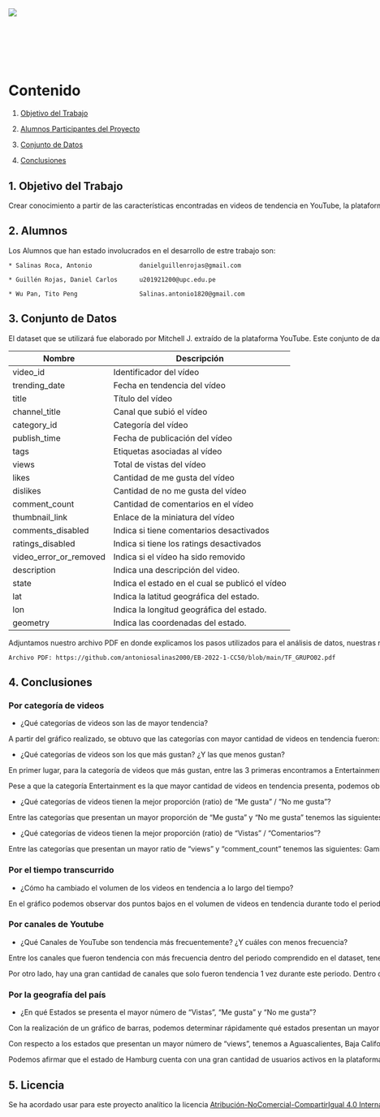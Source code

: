 <div style="width: 1000%; clear: both;">
<div style="float: left; width: 50%;">
<img src="https://trabajando.pe/wp-content/uploads/2021/06/UPC.png", align="left">
</div>
<div style="float: right; width: 50%;">
<p style="margin: 0; padding-top: 22px; text-align:right;">Creación de Conocimiento a partir de los datos en Python</p>
<p style="margin: 0; text-align:right;">Curso:<b> Administración de Datos</b></p>
<p style="margin: 0; text-align:right;">Profesora: <b>Patricia Reyes Silva</b></p>
</div>
<div style="width:100%;">&nbsp;</div>
<center><h1>Trabajo Final</h1></center>

# Contenido

1. [Objetivo del Trabajo](#data1)

2. [Alumnos Participantes del Proyecto](#data2)

3. [Conjunto de Datos](#data3)
    
4. [Conclusiones](#data4)
  


## 1. Objetivo del Trabajo <a name="data1"></a>
    
Crear conocimiento a partir de las características encontradas en videos de tendencia en YouTube, la plataforma de vídeos más grande del mundo.

## 2. Alumnos <a name="data2"></a>
    
   Los Alumnos que han estado involucrados en el desarrollo de estre trabajo son:
    
    * Salinas Roca, Antonio             danielguillenrojas@gmail.com
    
    * Guillén Rojas, Daniel Carlos      u201921200@upc.edu.pe
    
    * Wu Pan, Tito Peng                 Salinas.antonio1820@gmail.com
    

## 3. Conjunto de Datos <a name="data3"></a>

El dataset que se utilizará fue elaborado por Mitchell J. extraído de la plataforma YouTube. Este conjunto de datos es un registro diario de los videos en tendencia que se encontraron en YouTube México. La fecha en que fueron extraídos los datos están acotadas entre el 2017 y 2018, y está conformada por 20 variables.
    
<table>
<thead><th scope=col>Nombre</th><th scope=col>Descripción</th></tr></thead>
<tbody>
  <tr><td>video_id                                                  </td><td>Identificador del vídeo                           </td></tr>
	<tr><td>trending_date                                                 </td><td>Fecha en tendencia del vídeo</td></tr>
	<tr><td>title                                                  </td>                             <td>Título del vídeo                                               </td></tr>
	<tr><td>channel_title                                                 </td><td>Canal que subió el vídeo       </td></tr>
	<tr><td>category_id                                                </td><td>Categoría del vídeo                         </td></tr>
	<tr><td>publish_time                                                 </td><td>Fecha de publicación del vídeo                                   </td></tr>
    <tr><td>tags                                                 </td><td>Etiquetas asociadas al vídeo                                   </td></tr>
    <tr><td>views                                                 </td><td>Total de vistas del vídeo                                   </td></tr>
    <tr><td>likes                                                </td><td>Cantidad de me gusta del vídeo                                   </td></tr>
    <tr><td>dislikes                                                 </td><td>Cantidad de no me gusta del vídeo                                   </td></tr>
    <tr><td>comment_count                                                 </td><td>Cantidad de comentarios en el vídeo                                   </td></tr>
    <tr><td>thumbnail_link                                                </td><td>Enlace de la miniatura del vídeo                                   </td></tr>
    <tr><td>comments_disabled                                                </td><td>Indica si tiene comentarios desactivados                                   </td></tr>
    <tr><td>ratings_disabled                                                </td><td>Indica si tiene los ratings desactivados                                   </td></tr>
    <tr><td>video_error_or_removed                                                </td><td>Indica si el vídeo ha sido removido                                  </td></tr>
    <tr><td>description                                                 </td><td>Indica una descripción del video.                                  </td></tr>
    <tr><td>state                                                 </td><td>Indica el estado en el cual se publicó el vídeo                                   </td></tr>
    <tr><td>lat                                                 </td><td>Indica la latitud geográfica del estado.                                   </td></tr>
    <tr><td>lon                                                </td><td>Indica la longitud geográfica del estado.                                  </td></tr>
    <tr><td>geometry                                                </td><td>Indica las coordenadas del estado.                                  </td></tr>
</tbody>
</table>  
	
Adjuntamos nuestro archivo PDF en donde explicamos los pasos utilizados para el análisis de datos, nuestras respuestas ante las preguntas hechas y nuestras conclusiones preliminares del proyecto:
	
    Archivo PDF: https://github.com/antoniosalinas2000/EB-2022-1-CC50/blob/main/TF_GRUPO02.pdf
    

## 4. Conclusiones <a name="data4"></a>

### Por categoría de videos
* ¿Qué categorías de videos son las de mayor tendencia?

A partir del gráfico realizado, se obtuvo que las categorías con mayor cantidad de videos en tendencia fueron:  Entertainment, People & Blogs y Sports. Estas son las 3 categorías con mayor cantidad de videos en tendencia, presentando 13739, 8159 y 4050 videos respectivamente.

* ¿Qué categorías de videos son los que más gustan? ¿Y las que menos gustan?

En primer lugar, para la categoría de videos que más gustan, entre las 3 primeras encontramos a Entertainment, People & Blogs y Music, cada una con una cantidad total de 87516596, 30986007 y 27785830 likes respectivamente. Por otro lado, para la categoría de videos que menos gustan, en el top 3 tenemos a Entertainment, People & Blogs ySports, con una cantidad total de 3305274, 1325168 y 935715 dislikes respectivamente. 

Pese a que la categoría Entertainment es la que mayor cantidad de videos en tendencia presenta, podemos observar que es la categoría que presenta una gran cantidad de likes y dislikes. Con ello podemos deducir que el disgusto de la audiencia hacia un video en específico, también trae la atención de otros usuarios, por lo que un video con gran cantidad de dislikes también suele ser tendencia en internet.

* ¿Qué categorías de videos tienen la mejor proporción (ratio) de “Me gusta” / “No me gusta”?

Entre las categorías que presentan un mayor proporción de “Me gusta” y “No me gusta” tenemos las siguientes: Travel & Events, Autos & Vehicles y Film & Animation. Sus ratios son equivalentes a  97.4309 %, 97.2386 % y 97.2143 % respectivamente. Esto demuestra que videos de viajes y eventos, autos y películas captan en mayor proporción el agrado de los usuarios.

* ¿Qué categorías de videos tienen la mejor proporción (ratio) de “Vistas” / “Comentarios”?

Entre las categorías que presentan un mayor ratio de “views” y “comment_count” tenemos las siguientes: Gaming, Comedy y Music. Sus respectivos ratios son 0.977662, 0.971434 y 0.951481. Estos valores significan poca presencia de comentarios en videos acerca de películas, shows y deportes. Sin embargo, no suele significar algo negativo, pues un gran volumen de visitas muestra el interés por el contenido presentado, mas es irrelevante la necesidad de dejar un comentario dentro del video.

### Por el tiempo transcurrido

* ¿Cómo ha cambiado el volumen de los videos en tendencia a lo largo del tiempo?

En el gráfico podemos observar dos puntos bajos en el volumen de videos en tendencia durante todo el periodo. Esto se debe a que las observaciones dentro del dataset comienzan desde el día 14 de noviembre del 2017 y terminan el junio del 2018, por lo que en estos meses no podemos obtener un volumen total, sino parcial. Omitiendo ello, podemos observar que mensualmente la cantidad de videos en tendencia se mantiene balanceado; sin embargo, en el mes de abril del 2018 sí podemos observar una caída en esa cuenta.

### Por canales de Youtube

* ¿Qué Canales de YouTube son tendencia más frecuentemente? ¿Y cuáles con menos frecuencia?

Entre los canales que fueron tendencia con más frecuencia dentro del periodo comprendido en el dataset, tenemos a Cracks, que fue tendencia 186 veces; Badabun, 184 veces y Troom Troom Es, el cual fue tendencia 168 veces

Por otro lado, hay una gran cantidad de canales que solo fueron tendencia 1 vez durante este periodo. Dentro de esta lista tenemos canales como FPFutebolOficial, AKV. TVMohamdAssi Tv, Phillipe LF MX, entre otros.

### Por la geografía del país

* ¿En qué Estados se presenta el mayor número de “Vistas”, “Me gusta” y “No me gusta”? 

Con la realización de un gráfico de barras, podemos determinar rápidamente qué estados presentan un mayor volumen de videos vistos, con likes y con dislikes.

Con respecto a los estados que presentan un mayor número de “views”, tenemos a Aguascalientes, Baja California y Baja California Sur, con 205263001, 200912249 y 193485140 de views totales respectivamente. Los estados que presentan un mayor número de likes en videos, en total, tenemos a Guanajuato, Campeche y Sonora, con 9009194, 8659190 y 8562424 cantidad de likes totales respectivamente. Por último, entre los estados que suman una mayor cantidad de dislikes en los videos, tenemos a Campeche, Aguascalientes y Baja California, con 328371, 304649 y 303996 cantidad de dislikes totales respectivamente.

Podemos afirmar que el estado de Hamburg cuenta con una gran cantidad de usuarios activos en la plataforma de Youtube, pues se encuentra en el top 3 dentro de estos casos.


  
## 5. Licencia <a name="data5"></a>
Se ha acordado usar para este proyecto analítico la licencia [Atribución-NoComercial-CompartirIgual 4.0 Internacional (CC BY-NC-SA 4.0)](https://creativecommons.org/licenses/by-nc-sa/4.0/deed.es)
